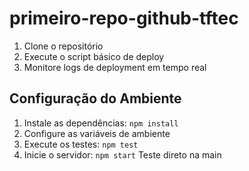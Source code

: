 # primeiro-repo-github-tftec

1. Clone o repositório
2. Execute o script básico de deploy
3. Monitore logs de deployment em tempo real

## Configuração do Ambiente
1. Instale as dependências: `npm install`
2. Configure as variáveis de ambiente
3. Execute os testes: `npm test`
4. Inicie o servidor: `npm start`
Teste direto na main
